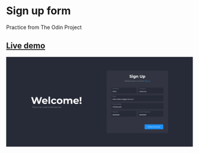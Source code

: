 # Sign up form

Practice from The Odin Project

## [Live demo](https://xtommas.github.io/form-practice/)

![sign-up form](images/sign-up.png)



